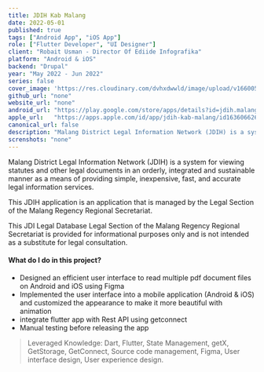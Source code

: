 ```yaml
---
title: JDIH Kab Malang
date: 2022-05-01
published: true
tags: ["Android App", "iOS App"]
role: ["Flutter Developer", "UI Designer"]
client: "Robait Usman - Director Of Ediide Infografika"
platform: "Android & iOS" 
backend: "Drupal"
year: "May 2022 - Jun 2022"
series: false
cover_image: 'https://res.cloudinary.com/dvhxdwwld/image/upload/v1660052522/cover-jdih_x0sqnz.png'
github_url: "none"
website_url: "none"
android_url: "https://play.google.com/store/apps/details?id=jdih.malangkab.go.id"
apple_url:   "https://apps.apple.com/id/app/jdih-kab-malang/id1636066268?l=id"
canonical_url: false
description: "Malang District Legal Information Network (JDIH) is a system for viewing statutes and other legal documents in an orderly."
screnshots: "none"
---
```


Malang District Legal Information Network (JDIH) is a system for viewing statutes and other legal documents in an orderly, integrated and sustainable manner as a means of providing simple, inexpensive, fast, and accurate legal information services. 

This JDIH application is an application that is managed by the Legal Section of the Malang Regency Regional Secretariat.

This JDI Legal Database Legal Section of the Malang Regency Regional Secretariat is provided for informational purposes only and is not intended as a substitute for legal consultation.


#### What do I do in this project?
- Designed an efficient user interface to read multiple pdf document files on Android and iOS using Figma
- Implemented the user interface into a mobile application (Android & iOS) and customized the appearance to make it more beautiful with animation
- integrate flutter app with Rest API using getconnect
- Manual testing before releasing the app

> Leveraged Knowledge: Dart, Flutter, State Management, getX, GetStorage, GetConnect, Source code management, Figma, User interface design, User experience design.
